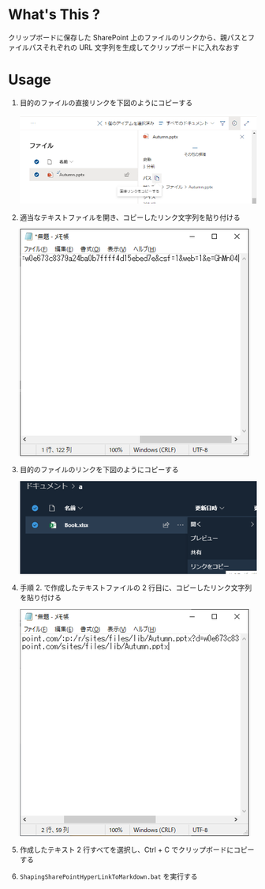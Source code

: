 # What's This ?

クリップボードに保存した SharePoint 上のファイルのリンクから、親パスとファイルパスそれぞれの URL 文字列を生成してクリップボードに入れなおす

# Usage

1. 目的のファイルの直接リンクを下図のようにコピーする  

   ![](assets/images/01.png)  

2. 適当なテキストファイルを開き、コピーしたリンク文字列を貼り付ける

   ![](assets/images/02.png)  

3. 目的のファイルのリンクを下図のようにコピーする

   ![](assets/images/03.png)  

4. 手順 2. で作成したテキストファイルの 2 行目に、コピーしたリンク文字列を貼り付ける

   ![](assets/images/04.png)  

5. 作成したテキスト 2 行すべてを選択し、Ctrl + C でクリップボードにコピーする
6. `ShapingSharePointHyperLinkToMarkdown.bat` を実行する
